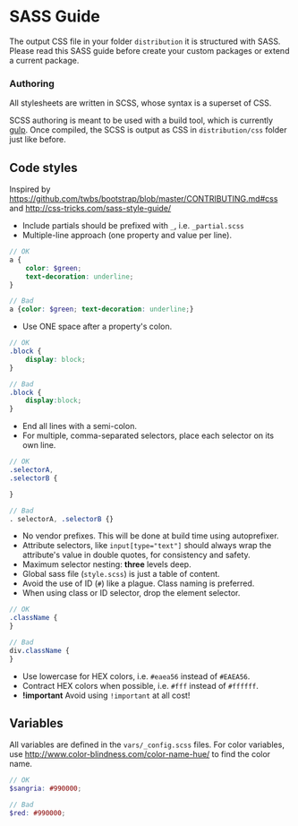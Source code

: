 # SASS Guide
The output CSS file in your folder `distribution` it is structured with SASS. Please read this SASS guide before create your custom packages or extend a current package.

### Authoring
All stylesheets are written in SCSS, whose syntax is a superset of CSS.

SCSS authoring is meant to be used with a build tool, which is currently [gulp](http://gulpjs.com).
Once compiled, the SCSS is output as CSS in `distribution/css` folder just like before.

## Code styles
Inspired by <https://github.com/twbs/bootstrap/blob/master/CONTRIBUTING.md#css> and <http://css-tricks.com/sass-style-guide/>

-   Include partials should be prefixed with `_`, i.e. `_partial.scss`
-   Multiple-line approach (one property and value per line).

```scss
// OK
a {
	color: $green;
	text-decoration: underline;
}

// Bad
a {color: $green; text-decoration: underline;}
```
-   Use ONE space after a property's colon.

```scss
// OK
.block {
	display: block;
}

// Bad
.block {
	display:block;
}
```
-   End all lines with a semi-colon.
-   For multiple, comma-separated selectors, place each selector on its own line.

```scss
// OK
.selectorA,
.selectorB {

}

// Bad
. selectorA, .selectorB {}
```
-   No vendor prefixes. This will be done at build time using autoprefixer.
-   Attribute selectors, like `input[type="text"]` should always wrap the attribute's value in double quotes, for consistency and safety.
-   Maximum selector nesting: **three** levels deep.
-   Global sass file (`style.scss`) is just a table of content.
-   Avoid the use of ID (`#`) like a plague. Class naming is preferred.
-   When using class or ID selector, drop the element selector.

```scss
// OK
.className {
}

// Bad
div.className {
}
```
-   Use lowercase for HEX colors, i.e. `#eaea56` instead of `#EAEA56`.
-   Contract HEX colors when possible, i.e. `#fff` instead of `#ffffff`.
-   **!important** Avoid using `!important` at all cost!

## Variables
All variables are defined in the `vars/_config.scss` files.
For color variables, use <http://www.color-blindness.com/color-name-hue/> to find the color name.

```scss
// OK
$sangria: #990000;

// Bad
$red: #990000;
```
